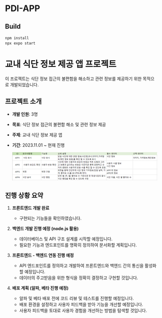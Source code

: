 # PDI-APP

## Build
```bash
npm install
npx expo start
```

# 교내 식단 정보 제공 앱 프로젝트

이 프로젝트는 식단 정보 접근의 불편함을 해소하고 관련 정보를 제공하기 위한 목적으로 개발되었습니다.

## 프로젝트 소개

- **개발 인원**: 3명
- **목표**: 식단 정보 접근의 불편함 해소 및 관련 정보 제공
- **주제**: 교내 식단 정보 제공 앱
- **기간**: 2023.11.01 ~ 현재 진행

  <img src="docs/request.png"/>

## 진행 상황 요약

1. **프론트엔드 개발 완료**
   - 구현되는 기능들을 확인하였습니다.

2. **백엔드 개발 진행 예정 (node.js 활용)**
   - 데이터베이스 및 API 구조 설계를 시작할 예정입니다.
   - 필요한 기능과 엔드포인트를 명확히 정의하여 문서화할 계획입니다.

3. **프론트엔드 - 백엔드 연동 진행 예정**
   - API 엔드포인트를 정의하고 개발하여 프론트엔드와 백엔드 간의 통신을 활성화할 예정입니다.
   - 데이터의 주고받음을 위한 형식을 정확히 결정하고 구현할 것입니다.

4. **배포 계획 (알파, 베타 진행 예정)**
   - 알파 및 베타 배포 전에 코드 리뷰 및 테스트를 진행할 예정입니다.
   - 배포 환경을 설정하고 사용자 피드백을 받아 기능을 개선할 예정입니다.
   - 사용자 피드백을 토대로 사용자 경험을 개선하는 방법을 탐색할 것입니다.
